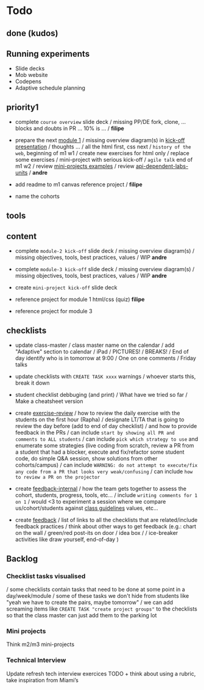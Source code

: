 # Todo

## done (kudos)

## Running experiments

- Slide decks
- Mob website
- Codepens
- Adaptive schedule planning


## priority1

- complete `course overview` slide deck
/ missing PP/DE fork, clone, ... blocks and doubts in PR ... 10% is ...
/ **filipe**

- prepare the next [module 1](./materials/module-1.md)
/ missing overview diagram(s) in   [kick-off presentation](https://docs.google.com/presentation/d/1gRTQr_Pbap2nV2wWvqkyaTjFOt-FcmaULiHLcpX3Ufc/edit#slide=id.g3fa547b098_2_0)
/ thoughts ...
/ all the html first, css next
/ `history of the web`, beginning of m1 w1
/ create new exercises for html only
/ replace some exercises
/ mini-project with serious kick-off
/ `agile talk` end of m1 w2
/ review [mini-projects examples](./mini-projects.md)
/ review [api-dependent-labs-units](./materials/api-dependent-labs-units.md)
/ **andre**


- add readme to m1 canvas reference project
/ **filipe**

- name the cohorts


## tools


## content

- complete `module-2 kick-off` slide deck
/ missing overview diagram(s)
/ missing objectives, tools, best practices, values
/ WIP **andre**

- complete `module-3 kick-off` slide deck
/ missing overview diagram(s)
/ missing objectives, tools, best practices, values
/ WIP **andre**

- create `mini-project kick-off` slide deck

- reference project for module 1 html/css (quiz)
**filipe**

- reference project for module 3


## checklists

- update class-master
/ class master name on the calendar
/ add "Adaptive" section to calendar
/ iPad
/ PICTURES!
/ BREAKS!
/ End of day identify who is in tomorrow at 9:00
/ One on one comments
/ Friday talks

- update checklists with `CREATE TASK xxxx` warnings
/ whoever starts this, break it down

- student checklist debbuging (and print)
/ What have we tried so far
/ Make a cheatsheet version





- create [exercise-review](./exercise-review.md)
/ how to review the daily exercise with the students on the first hour (Rapha)
/ designate LT/TA that is going to review the day before (add to end of day checklist)
/ and how to provide feedback in the PRs
/ can include `start by showing all PR and comments to ALL students`
/ can include `pick which strategy to use` and enumerate some strategies (live coding from scratch, review a PR from a student that had a blocker, execute and fix/refactor some student code, do simple Q&A session, show solutions from other cohorts/campus)
/ can include `WARNING: do not attempt to execute/fix any code from a PR that looks very weak/confusing`
/ can include `how to review a PR on the projector`

- create [feedback-internal](./feedback-internal.md)
/ how the team gets together to assess the cohort, students, progress, tools, etc...
/ include `writing comments for 1 on 1`
/ would <3 to experiment a session where we compare us/cohort/students against [class guidelines](./bcn-webdev-guidelines.md) values, etc...

- create [feedback](./feedback.md)
/ list of links to all the checklists that are related/include feedback practices
/ think about other ways to get feedback (e.g.: chart on the wall / green/red post-its on door / idea box / / ice-breaker activities like draw yourself, end-of-day )


## Backlog

### Checklist tasks visualised

/ some checklists contain tasks that need to be done at some point in a day/week/module
/ some of these tasks we don't hide from students like "yeah we have to create the pairs, maybe tomorrow"
/ we can add screaming items like `CREATE TASK "create project groups"` to the checklists so that the class master can just add them to the parking lot


### Mini projects

Think m2/m3 mini-projects


### Technical Interview

Update refresh tech interview exercices TODO + think about using a rubric, take inspiration from Miami’s


